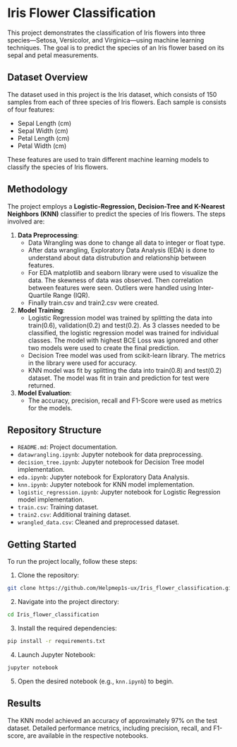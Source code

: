 # Iris Flower Classification

This project demonstrates the classification of Iris flowers into three species—Setosa, Versicolor, and Virginica—using machine learning techniques. The goal is to predict the species of an Iris flower based on its sepal and petal measurements.

## Dataset Overview

The dataset used in this project is the Iris dataset, which consists of 150 samples from each of three species of Iris flowers. Each sample is consists of four features:

* Sepal Length (cm)
* Sepal Width (cm)
* Petal Length (cm)
* Petal Width (cm)

These features are used to train different machine learning models to classify the species of Iris flowers.

## Methodology

The project employs a **Logistic-Regression, Decision-Tree and K-Nearest Neighbors (KNN)** classifier to predict the species of Iris flowers. The steps involved are:

1. **Data Preprocessing**:
   * Data Wrangling was done to change all data to integer or float type.
   * After data wrangling, Exploratory Data Analysis (EDA) is done to understand about data distrubution and relationship between features.
   * For EDA matplotlib and seaborn library were used to visualize the data. The skewness of data was observed. Then correlation between features were seen. Outliers were handled using Inter-Quartile Range (IQR).
   * Finally train.csv and train2.csv were created.
3. **Model Training**:
    * Logistic Regression model was trained by splitting the data into train(0.6), validation(0.2) and test(0.2). As 3 classes needed to be classified, the logistic regression model was trained for individual classes. The model with highest BCE Loss was ignored and other two models were used to create the final prediction.
    * Decision Tree model was used from scikit-learn library. The metrics in the library were used for accuracy.
    * KNN model was fit by splitting the data into train(0.8) and test(0.2) dataset. The model was fit in train and prediction for test were returned.
5. **Model Evaluation**: 
    * The accuracy, precision, recall and F1-Score were used as metrics for the models.

## Repository Structure

* `README.md`: Project documentation.
* `datawrangling.ipynb`: Jupyter notebook for data preprocessing.
* `decision_tree.ipynb`: Jupyter notebook for Decision Tree model implementation.
* `eda.ipynb`: Jupyter notebook for Exploratory Data Analysis.
* `knn.ipynb`: Jupyter notebook for KNN model implementation.
* `logistic_regression.ipynb`: Jupyter notebook for Logistic Regression model implementation.
* `train.csv`: Training dataset.
* `train2.csv`: Additional training dataset.
* `wrangled_data.csv`: Cleaned and preprocessed dataset.

## Getting Started

To run the project locally, follow these steps:

1. Clone the repository:

```bash
git clone https://github.com/Helpmep1s-ux/Iris_flower_classification.git
```

2. Navigate into the project directory:

```bash
cd Iris_flower_classification
```

3. Install the required dependencies:

```bash
pip install -r requirements.txt
```

4. Launch Jupyter Notebook:

```bash
jupyter notebook
```

5. Open the desired notebook (e.g., `knn.ipynb`) to begin.

## Results

The KNN model achieved an accuracy of approximately 97% on the test dataset. Detailed performance metrics, including precision, recall, and F1-score, are available in the respective notebooks.
